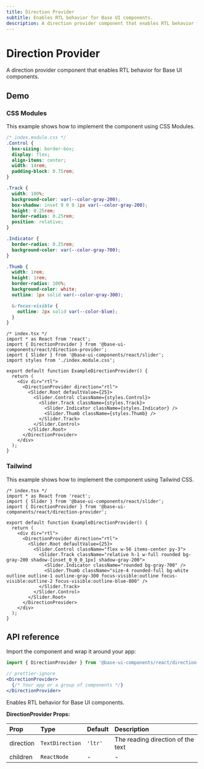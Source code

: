 ```yaml
---
title: Direction Provider
subtitle: Enables RTL behavior for Base UI components.
description: A direction provider component that enables RTL behavior for Base UI components.
---
```


# Direction Provider

A direction provider component that enables RTL behavior for Base UI components.

## Demo

### CSS Modules

This example shows how to implement the component using CSS Modules.

```css
/* index.module.css */
.Control {
  box-sizing: border-box;
  display: flex;
  align-items: center;
  width: 14rem;
  padding-block: 0.75rem;
}

.Track {
  width: 100%;
  background-color: var(--color-gray-200);
  box-shadow: inset 0 0 0 1px var(--color-gray-200);
  height: 0.25rem;
  border-radius: 0.25rem;
  position: relative;
}

.Indicator {
  border-radius: 0.25rem;
  background-color: var(--color-gray-700);
}

.Thumb {
  width: 1rem;
  height: 1rem;
  border-radius: 100%;
  background-color: white;
  outline: 1px solid var(--color-gray-300);

  &:focus-visible {
    outline: 2px solid var(--color-blue);
  }
}
```

```tsx
/* index.tsx */
import * as React from 'react';
import { DirectionProvider } from '@base-ui-components/react/direction-provider';
import { Slider } from '@base-ui-components/react/slider';
import styles from './index.module.css';

export default function ExampleDirectionProvider() {
  return (
    <div dir="rtl">
      <DirectionProvider direction="rtl">
        <Slider.Root defaultValue={25}>
          <Slider.Control className={styles.Control}>
            <Slider.Track className={styles.Track}>
              <Slider.Indicator className={styles.Indicator} />
              <Slider.Thumb className={styles.Thumb} />
            </Slider.Track>
          </Slider.Control>
        </Slider.Root>
      </DirectionProvider>
    </div>
  );
}
```

### Tailwind

This example shows how to implement the component using Tailwind CSS.

```tsx
/* index.tsx */
import * as React from 'react';
import { Slider } from '@base-ui-components/react/slider';
import { DirectionProvider } from '@base-ui-components/react/direction-provider';

export default function ExampleDirectionProvider() {
  return (
    <div dir="rtl">
      <DirectionProvider direction="rtl">
        <Slider.Root defaultValue={25}>
          <Slider.Control className="flex w-56 items-center py-3">
            <Slider.Track className="relative h-1 w-full rounded bg-gray-200 shadow-[inset_0_0_0_1px] shadow-gray-200">
              <Slider.Indicator className="rounded bg-gray-700" />
              <Slider.Thumb className="size-4 rounded-full bg-white outline outline-1 outline-gray-300 focus-visible:outline focus-visible:outline-2 focus-visible:outline-blue-800" />
            </Slider.Track>
          </Slider.Control>
        </Slider.Root>
      </DirectionProvider>
    </div>
  );
}
```

## API reference

Import the component and wrap it around your app:

```jsx title="Anatomy"
import { DirectionProvider } from '@base-ui-components/react/direction-provider';

// prettier-ignore
<DirectionProvider>
  {/* Your app or a group of components */}
</DirectionProvider>
```

Enables RTL behavior for Base UI components.

**DirectionProvider Props:**

| Prop      | Type            | Default | Description                       |
| :-------- | :-------------- | :------ | :-------------------------------- |
| direction | `TextDirection` | `'ltr'` | The reading direction of the text |
| children  | `ReactNode`     | -       | -                                 |
